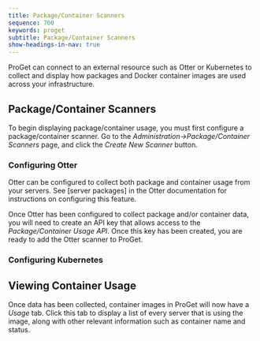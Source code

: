 ```yaml
---
title: Package/Container Scanners
sequence: 700
keywords: proget
subtitle: Package/Container Scanners
show-headings-in-nav: true
---
```


ProGet can connect to an external resource such as Otter or Kubernetes to collect and display how packages and Docker container images are used across your infrastructure.

## Package/Container Scanners

To begin displaying package/container usage, you must first configure a package/container scanner. Go to the *Administration->Package/Container Scanners* page, and click the *Create New Scanner* button.

### Configuring Otter

Otter can be configured to collect both package and container usage from your servers. See [server packages] in the Otter documentation for instructions on configuring this feature.

Once Otter has been configured to collect package and/or container data, you will need to create an API key that allows access to the *Package/Container Usage API*. Once this key has been created, you are ready to add the Otter scanner to ProGet.

### Configuring Kubernetes

## Viewing Container Usage

Once data has been collected, container images in ProGet will now have a *Usage* tab. Click this tab to display a list of every server that is using the image, along with other relevant information such as container name and status.